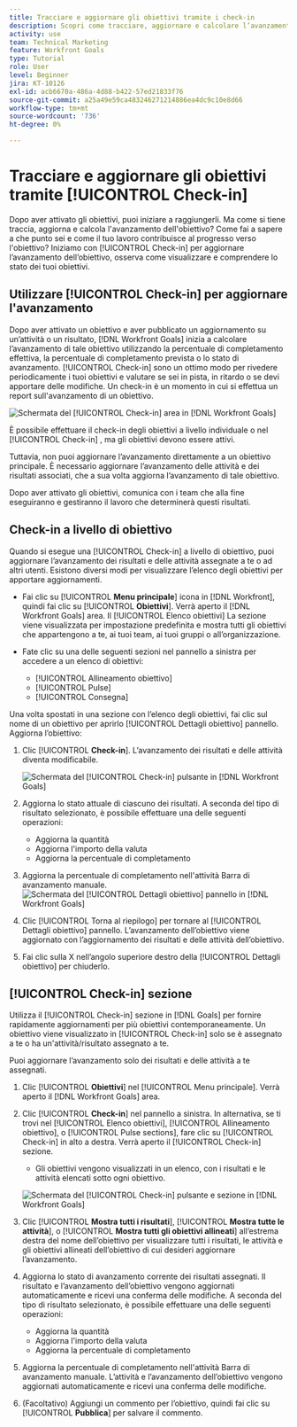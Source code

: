 ```yaml
---
title: Tracciare e aggiornare gli obiettivi tramite i check-in
description: Scopri come tracciare, aggiornare e calcolare l’avanzamento degli obiettivi in [!DNL Workfront Goals].
activity: use
team: Technical Marketing
feature: Workfront Goals
type: Tutorial
role: User
level: Beginner
jira: KT-10126
exl-id: acb6670a-486a-4d88-b422-57ed21833f76
source-git-commit: a25a49e59ca483246271214886ea4dc9c10e8d66
workflow-type: tm+mt
source-wordcount: '736'
ht-degree: 0%

---
```


# Tracciare e aggiornare gli obiettivi tramite [!UICONTROL Check-in]

Dopo aver attivato gli obiettivi, puoi iniziare a raggiungerli. Ma come si tiene traccia, aggiorna e calcola l&#39;avanzamento dell&#39;obiettivo? Come fai a sapere a che punto sei e come il tuo lavoro contribuisce al progresso verso l&#39;obiettivo? Iniziamo con [!UICONTROL Check-in] per aggiornare l’avanzamento dell’obiettivo, osserva come visualizzare e comprendere lo stato dei tuoi obiettivi.

## Utilizzare [!UICONTROL Check-in] per aggiornare l&#39;avanzamento

Dopo aver attivato un obiettivo e aver pubblicato un aggiornamento su un’attività o un risultato, [!DNL Workfront Goals] inizia a calcolare l’avanzamento di tale obiettivo utilizzando la percentuale di completamento effettiva, la percentuale di completamento prevista o lo stato di avanzamento. [!UICONTROL Check-in] sono un ottimo modo per rivedere periodicamente i tuoi obiettivi e valutare se sei in pista, in ritardo o se devi apportare delle modifiche. Un check-in è un momento in cui si effettua un report sull&#39;avanzamento di un obiettivo.

![Schermata del [!UICONTROL Check-in] area in [!DNL Workfront Goals]](assets/09-workfront-goals-check-ins.png)

È possibile effettuare il check-in degli obiettivi a livello individuale o nel [!UICONTROL Check-in] , ma gli obiettivi devono essere attivi.

Tuttavia, non puoi aggiornare l’avanzamento direttamente a un obiettivo principale. È necessario aggiornare l’avanzamento delle attività e dei risultati associati, che a sua volta aggiorna l’avanzamento di tale obiettivo.

Dopo aver attivato gli obiettivi, comunica con i team che alla fine eseguiranno e gestiranno il lavoro che determinerà questi risultati.

## Check-in a livello di obiettivo

Quando si esegue una [!UICONTROL Check-in] a livello di obiettivo, puoi aggiornare l’avanzamento dei risultati e delle attività assegnate a te o ad altri utenti. Esistono diversi modi per visualizzare l’elenco degli obiettivi per apportare aggiornamenti.

* Fai clic su [!UICONTROL **Menu principale**] icona in [!DNL Workfront], quindi fai clic su [!UICONTROL **Obiettivi**]. Verrà aperto il [!DNL Workfront Goals] area. Il [!UICONTROL Elenco obiettivi] La sezione viene visualizzata per impostazione predefinita e mostra tutti gli obiettivi che appartengono a te, ai tuoi team, ai tuoi gruppi o all’organizzazione.
* Fate clic su una delle seguenti sezioni nel pannello a sinistra per accedere a un elenco di obiettivi:

   * [!UICONTROL Allineamento obiettivo]
   * [!UICONTROL Pulse]
   * [!UICONTROL Consegna]

Una volta spostati in una sezione con l’elenco degli obiettivi, fai clic sul nome di un obiettivo per aprirlo [!UICONTROL Dettagli obiettivo] pannello. Aggiorna l’obiettivo:

1. Clic [!UICONTROL **Check-in**]. L’avanzamento dei risultati e delle attività diventa modificabile.

   ![Schermata del [!UICONTROL Check-in] pulsante in [!DNL Workfront Goals]](assets/10-workfront-goals-check-in-goal-level.png)

1. Aggiorna lo stato attuale di ciascuno dei risultati. A seconda del tipo di risultato selezionato, è possibile effettuare una delle seguenti operazioni:

   * Aggiorna la quantità
   * Aggiorna l&#39;importo della valuta
   * Aggiorna la percentuale di completamento

1. Aggiorna la percentuale di completamento nell&#39;attività Barra di avanzamento manuale.
   ![Schermata del [!UICONTROL Dettagli obiettivo] pannello in [!DNL Workfront Goals]](assets/11-workfront-goals-goal-level-update-result-and-activity.png)

1. Clic [!UICONTROL Torna al riepilogo] per tornare al [!UICONTROL Dettagli obiettivo] pannello. L’avanzamento dell’obiettivo viene aggiornato con l’aggiornamento dei risultati e delle attività dell’obiettivo.

1. Fai clic sulla X nell’angolo superiore destro della [!UICONTROL Dettagli obiettivo] per chiuderlo.

## [!UICONTROL Check-in] sezione

Utilizza il [!UICONTROL Check-in] sezione in [!DNL Goals] per fornire rapidamente aggiornamenti per più obiettivi contemporaneamente. Un obiettivo viene visualizzato in [!UICONTROL Check-in] solo se è assegnato a te o ha un&#39;attività/risultato assegnato a te.

Puoi aggiornare l’avanzamento solo dei risultati e delle attività a te assegnati.

1. Clic [!UICONTROL **Obiettivi**] nel [!UICONTROL Menu principale]. Verrà aperto il [!DNL Workfront Goals] area.

1. Clic [!UICONTROL **Check-in**] nel pannello a sinistra. In alternativa, se ti trovi nel [!UICONTROL Elenco obiettivi], [!UICONTROL Allineamento obiettivo], o [!UICONTROL Pulse sections], fare clic su [!UICONTROL Check-in] in alto a destra. Verrà aperto il [!UICONTROL Check-in] sezione.
   * Gli obiettivi vengono visualizzati in un elenco, con i risultati e le attività elencati sotto ogni obiettivo.

   ![Schermata del [!UICONTROL Check-in] pulsante e sezione in [!DNL Workfront Goals]](assets/12-workfront-goals-check-in-section-merged.jpeg)

1. Clic [!UICONTROL **Mostra tutti i risultati**], [!UICONTROL **Mostra tutte le attività**], o [!UICONTROL **Mostra tutti gli obiettivi allineati**] all’estrema destra del nome dell’obiettivo per visualizzare tutti i risultati, le attività e gli obiettivi allineati dell’obiettivo di cui desideri aggiornare l’avanzamento.

1. Aggiorna lo stato di avanzamento corrente dei risultati assegnati. Il risultato e l’avanzamento dell’obiettivo vengono aggiornati automaticamente e ricevi una conferma delle modifiche. A seconda del tipo di risultato selezionato, è possibile effettuare una delle seguenti operazioni:

   * Aggiorna la quantità
   * Aggiorna l&#39;importo della valuta
   * Aggiorna la percentuale di completamento

1. Aggiorna la percentuale di completamento nell&#39;attività Barra di avanzamento manuale. L’attività e l’avanzamento dell’obiettivo vengono aggiornati automaticamente e ricevi una conferma delle modifiche.

1. (Facoltativo) Aggiungi un commento per l’obiettivo, quindi fai clic su [!UICONTROL **Pubblica**] per salvare il commento.
